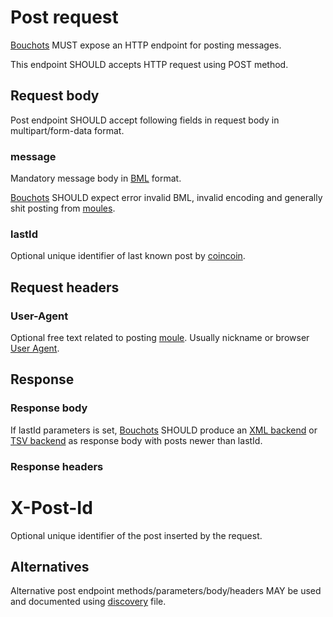 # Post request

[Bouchots](../ontology/bouchot.md) MUST expose an HTTP endpoint for posting messages.

This endpoint SHOULD accepts HTTP request using POST method.

## Request body

Post endpoint SHOULD accept following fields in request body in multipart/form-data format.

### message

Mandatory message body in [BML](./legacy_bml.md) format.

[Bouchots](../ontology/bouchot.md) SHOULD expect error invalid BML, invalid encoding
 and generally shit posting from [moules](../ontology/moules.md).

### lastId

Optional unique identifier of last known post by [coincoin](../ontology/coincoin.md).

## Request headers

### User-Agent

Optional free text related to posting [moule](../ontology/moules.md). Usually nickname or browser [User Agent](https://en.wikipedia.org/wiki/User_agent).

## Response

### Response body

If lastId parameters is set, [Bouchots](../ontology/bouchot.md) SHOULD produce an 
[XML backend](./xml_backend.md) or [TSV backend](./tsv_backend.md) as response body
with posts newer than lastId.

### Response headers

# X-Post-Id

Optional unique identifier of the post inserted by the request.

## Alternatives

Alternative post endpoint methods/parameters/body/headers MAY be used and documented
using [discovery](./discovery_sample.xml) file.
